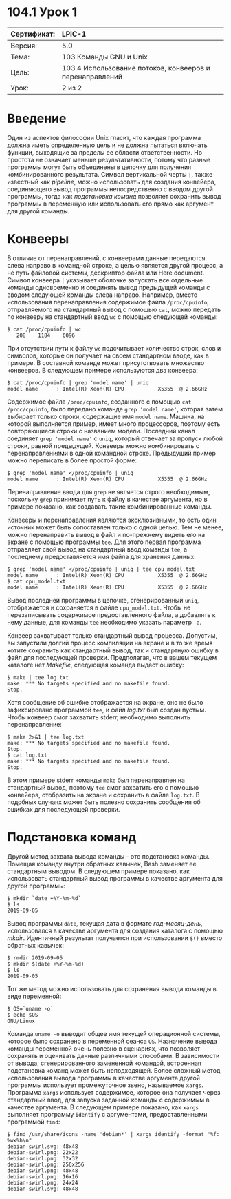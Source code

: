 # 104.1 Урок 1

| Сертификат:   | LPIC-1                                      |
|:--------------|:--------------------------------------------|
| Версия:       | 5.0                                         |
| Тема:         | 103 Команды GNU и Unix                      |                           
| Цель:         | 103.4 Использование потоков, конвееров и перенаправлений |
| Урок:         | 2 из 2                                      |


# Введение

Один из аспектов философии Unix гласит, что каждая программа должна иметь определенную цель и не должна пытаться включать функции, выходящие за пределы ее области ответственности. Но простота не означает меньше результативности, потому что разные программы могут быть объединены в цепочку для получения комбинированного результата. Символ вертикальной черты `|`, также известный как *pipeline*, можно использовать для создания конвейера, соединяющего вывод программы непосредственно с вводом другой программы, тогда как *подстановка команд* позволяет сохранить вывод программы в переменную или использовать его прямо как аргумент для другой команды.


# Конвееры

В отличие от перенаправлений, с конвеерами данные передаются слева направо в командной строке, а целью является другой процесс, а не путь файловой системы, дескриптор файла или Here document. Символ конвеера `|` указывает оболочке запускать все отдельные команды одновременно и соединять вывод предыдущей команды с вводом следующей команды слева направо. Например, вместо использования перенаправления содержимое файла `/proc/cpuinfo`, отправляемого на стандартный вывод с помощью `cat`, можно передать по конвееру на стандартный ввод `wc` с помощью следующей команды:
```
$ cat /proc/cpuinfo | wc
   208    1184    6096
```
При отсутствии пути к файлу `wc` подсчитывает количество строк, слов и символов, которые он получает на своем стандартном вводе, как в примере. В составной команде может присутствовать множество конвееров. В следующем примере используются два конвеера:
```
$ cat /proc/cpuinfo | grep 'model name' | uniq
model name      : Intel(R) Xeon(R) CPU           X5355  @ 2.66GHz
```
Содержимое файла `/proc/cpuinfo`, созданного с помощью `cat /proc/cpuinfo`, было передано команде `grep 'model name'`, которая затем выбирает только строки, содержащие имя `model name`. Машина, на которой выполняется пример, имеет много процессоров, поэтому есть повторяющиеся строки с названием модели. Последний канал соединяет `grep 'model name'` с `uniq`, который отвечает за пропуск любой строки, равной предыдущей. Конвееры можно комбинировать с перенаправлениями в одной командной строке. Предыдущий пример можно переписать в более простой форме:
```
$ grep 'model name' </proc/cpuinfo | uniq
model name      : Intel(R) Xeon(R) CPU           X5355  @ 2.66GHz
```
Перенаправление ввода для `grep` не является строго необходимым, поскольку `grep` принимает путь к файлу в качестве аргумента, но в примере показано, как создавать такие комбинированные команды. 

Конвееры и перенаправления являются эксклюзивными, то есть один источник может быть сопоставлен только с одной целью. Тем не менее, можно перенаправить вывод в файл и по-прежнему видеть его на экране с помощью программы `tee`. Для этого первая программа отправляет свой вывод на стандартный ввод команды `tee`, а последнему предоставляется имя файла для хранения данных:
```
$ grep 'model name' </proc/cpuinfo | uniq | tee cpu_model.txt
model name      : Intel(R) Xeon(R) CPU           X5355  @ 2.66GHz
$ cat cpu_model.txt
model name      : Intel(R) Xeon(R) CPU           X5355  @ 2.66GHz
```
Вывод последней программы в цепочке, сгенерированный `uniq`, отображается и сохраняется в файле `cpu_model.txt`. Чтобы не перезаписывать содержимое предоставленного файла, а добавлять к нему данные, для команды `tee` необходимо указать параметр `-a`. 

Конвеер захватывает только стандартный вывод процесса. Допустим, вы запустили долгий процесс компиляции на экране и в то же время хотите сохранить как стандартный вывод, так и стандартную ошибку в файл для последующей проверки. Предполагая, что в вашем текущем каталоге нет *Makefile*, следующая команда выдаст ошибку:
```
$ make | tee log.txt
make: *** No targets specified and no makefile found.  
Stop.
```
Хотя сообщение об ошибке отображается на экране, оно не было зафиксировано программой `tee`, и файл *log.txt* был создан пустым. Чтобы конвеер смог захватить stderr, необходимо выполнить перенаправление:
```
$ make 2>&1 | tee log.txt
make: *** No targets specified and no makefile found.  
Stop.
$ cat log.txt
make: *** No targets specified and no makefile found.  
Stop.
```
В этом примере stderr команды `make` был перенаправлен на стандартный вывод, поэтому `tee` смог захватить его с помощью конвейера, отобразить на экране и сохранить в файле `log.txt`. В подобных случаях может быть полезно сохранить сообщения об ошибках для последующей проверки.


# Подстановка команд

Другой метод захвата вывода команды - это подстановка команды. Помещая команду внутри обратных кавычек, Bash заменяет ее стандартным выводом. В следующем примере показано, как использовать стандартный вывод программы в качестве аргумента для другой программы:
```
$ mkdir `date +%Y-%m-%d`
$ ls
2019-09-05
```
Вывод программы `date`, текущая дата в формате *год-месяц-день*, использовался в качестве аргумента для создания каталога с помощью *mkdir*. Идентичный результат получается при использовании `$()` вместо обратных кавычек:
```
$ rmdir 2019-09-05
$ mkdir $(date +%Y-%m-%d)
$ ls
2019-09-05
```
Тот же метод можно использовать для сохранения вывода команды в виде переменной:
```
$ OS=`uname -o`
$ echo $OS
GNU/Linux
```
Команда `uname -o` выводит общее имя текущей операционной системы, которое было сохранено в переменной сеанса `OS`. Назначение вывода команды переменной очень полезно в сценариях, что позволяет сохранять и оценивать данные различными способами. В зависимости от вывода, сгенерированного замененной командой, встроенная подстановка команд может быть неподходящей. Более сложный метод использования вывода программы в качестве аргумента другой программы использует промежуточное звено, называемое `xargs`. Программа `xargs` использует содержимое, которое она получает через стандартный ввод, для запуска заданной команды с содержимым в качестве аргумента. В следующем примере показано, как `xargs` выполняет программу `identify` с аргументами, предоставленными программой `find`:
```
$ find /usr/share/icons -name 'debian*' | xargs identify -format "%f: %wx%h\n"
debian-swirl.svg: 48x48
debian-swirl.png: 22x22
debian-swirl.png: 32x32
debian-swirl.png: 256x256
debian-swirl.png: 48x48
debian-swirl.png: 16x16
debian-swirl.png: 24x24
debian-swirl.svg: 48x48
```
